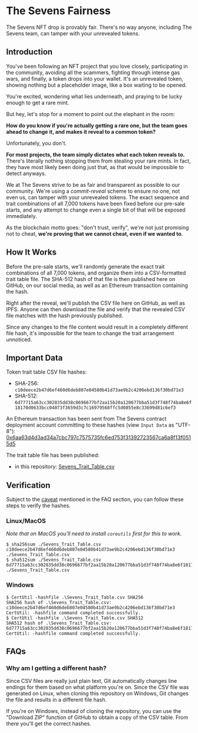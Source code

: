 # The Sevens Fairness

The Sevens NFT drop is provably fair. There's no way anyone, including The Sevens team, can tamper with your unrevealed tokens.

## Introduction

You've been following an NFT project that you love closely, participating in the community, avoiding all the scammers, fighting through intense gas wars, and finally, a token drops into your wallet. It's an unrevealed token, showing nothing but a placeholder image, like a box waiting to be opened.

You're excited, wondering what lies underneath, and praying to be lucky enough to get a rare mint.

But hey, let's stop for a moment to point out the elephant in the room:

**How do you know if you're actually getting a rare one, but the team goes ahead to change it, and makes it reveal to a common token?**

Unfortunately, you don't.

**For most projects, the team simply dictates what each token reveals to.** There's literally nothing stopping them from stealing your rare mints. In fact, they have most likely been doing just that, as that would be impossible to detect anyways.

We at The Sevens strive to be as fair and transparent as possible to our community. We're using a _commit-reveal_ scheme to ensure no one, not even us, can tamper with your unrevealed tokens. The exact sequence and trait combinations of all 7,000 tokens have been fixed before our pre-sale starts, and any attempt to change even a single bit of that will be exposed immediately.

As the blockchain motto goes: "don't trust, verify", we're not just promising not to cheat, **we're proving that we cannot cheat, even if we wanted to**.

## How It Works

Before the pre-sale starts, we'll randomly generate the exact trait combinations of all 7,000 tokens, and organize them into a CSV-formatted trait table file. The SHA-512 hash of that file is then published here on GitHub, on our social media, as well as an Ethereum transaction containing the hash.

Right after the reveal, we'll publish the CSV file here on GitHub, as well as IPFS. Anyone can then download the file and verify that the revealed CSV file matches with the hash previously published.

Since any changes to the file content would result in a completely different file hash, it's impossible for the team to change the trait arrangement unnoticed.

## Important Data

Token trait table CSV file hashes:

- SHA-256: `c10deece2b47d6ef460d6deb807e04580b41d73ae9b2c4206ebd136f30bd71e3`
- SHA-512: `6d77715a63cc302835dd38c0696677bf2aa15b20a120677bba51d3f748f74ba8e6f18170d0633bcc04073f3659d3c7c16979568ffc5d0855e8c33699d81c6ef3`

An Ethereum transaction has been sent from The Sevens contract deployment account committing to these hashes (view `Input Data` as "UTF-8"): [0x6aa63d4d3ad34a7cbc797c7575735fc6ed753f31392723567ca6a8f13f0515d5](https://etherscan.io/tx/0x6aa63d4d3ad34a7cbc797c7575735fc6ed753f31392723567ca6a8f13f0515d5)

The trait table file has been published:

- in this repository: [Sevens_Trait_Table.csv](./Sevens_Trait_Table.csv)

## Verification

Subject to the [caveat](#why-am-i-getting-a-different-hash) mentioned in the FAQ section, you can follow these steps to verify the hashes.

### Linux/MacOS

_Note that on MacOS you'll need to install `coreutils` first for this to work._

```
$ sha256sum ./Sevens_Trait_Table.csv
c10deece2b47d6ef460d6deb807e04580b41d73ae9b2c4206ebd136f30bd71e3  ./Sevens_Trait_Table.csv
$ sha512sum ./Sevens_Trait_Table.csv
6d77715a63cc302835dd38c0696677bf2aa15b20a120677bba51d3f748f74ba8e6f18170d0633bcc04073f3659d3c7c16979568ffc5d0855e8c33699d81c6ef3  ./Sevens_Trait_Table.csv
```

### Windows

```
$ CertUtil -hashfile .\Sevens_Trait_Table.csv SHA256
SHA256 hash of .\Sevens_Trait_Table.csv:
c10deece2b47d6ef460d6deb807e04580b41d73ae9b2c4206ebd136f30bd71e3
CertUtil: -hashfile command completed successfully.
$ CertUtil -hashfile .\Sevens_Trait_Table.csv SHA512
SHA512 hash of .\Sevens_Trait_Table.csv:
6d77715a63cc302835dd38c0696677bf2aa15b20a120677bba51d3f748f74ba8e6f18170d0633bcc04073f3659d3c7c16979568ffc5d0855e8c33699d81c6ef3
CertUtil: -hashfile command completed successfully.
```

## FAQs

### Why am I getting a different hash?

Since CSV files are really just plain text, Git automatically changes line endings for them based on what platform you're on. Since the CSV file was generated on Linux, when cloning this repository on Windows, Git changes the file and results in a different file hash.

If you're on Windows, instead of cloning the repository, you can use the "Download ZIP" function of GitHub to obtain a copy of the CSV table. From there you'll get the correct hashes.
